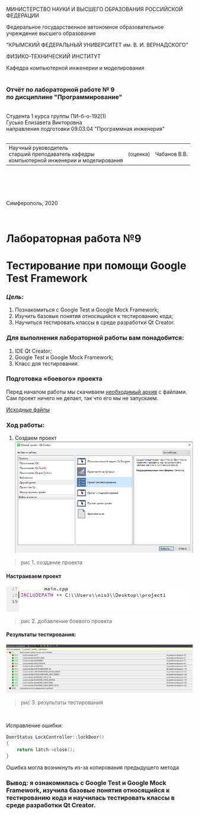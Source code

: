 МИНИСТЕРСТВО НАУКИ  И ВЫСШЕГО ОБРАЗОВАНИЯ РОССИЙСКОЙ ФЕДЕРАЦИИ  

Федеральное государственное автономное образовательное учреждение высшего образования  

"КРЫМСКИЙ ФЕДЕРАЛЬНЫЙ УНИВЕРСИТЕТ им. В. И. ВЕРНАДСКОГО"  

ФИЗИКО-ТЕХНИЧЕСКИЙ ИНСТИТУТ  

Кафедра компьютерной инженерии и моделирования
<br/><br/>
### Отчёт по лабораторной работе № 9<br/> по дисциплине "Программирование"
<br/>
​Cтудента 1 курса группы ПИ-б-о-192(1)<br/>
Гусько Елизавета Викторовна<br/>
направления подготовки 09.03.04 "Программная инженерия"  
<br/>


<br/>
<table>

<tr><td>Научный руководитель<br/> старший преподаватель кафедры<br/> компьютерной инженерии и моделирования</td>

<td>(оценка)</td>

<td>Чабанов В.В.</td>

</tr>

</table>

<br/><br/>

​

Симферополь, 2020

<br/>

# Лабораторная работа №9

# Тестирование при помощи Google Test Framework

### ***Цель***: 

1. Познакомиться с Google Test и Google Mock Framework;
2. Изучить базовые понятия относящийся к тестированию кода;
3. Научиться тестировать классы в среде разработки Qt Creator.

### Для выполнения лабораторной работы вам понадобится:

1. IDE Qt Creator;
2. Google Test и Google Mock Framework;
3. Класс для тестирования.

### Подготовка «боевого» проекта

 Перед началом работы мы скачиваем [необходимый архив](project1) с файлами. Сам проект ничего не делает, так что его мы не запускаем.
 
[Исходные файлы](https://github.com/n1s3/lab9/tree/master/test_project) 
### Ход работы:
 
 1. Создаем проект <br/>
![ ](png/1.png "создаем проект")
>рис 1. создание проекта

#### Настраиваем проект <br/>
![ ](png/2.jpg "добавление проекта")
>рис 2. добавление боевого проекта

#### Результаты тестирования: <br/>
![ ](png/3.png "результаты")
>рис 3. результаты тестирования
<br/>

Исправление ошибки: 

``` c++
DoorStatus LockController::lockDoor()
{
    return latch->close();
}
```
Ошибка могла возникнуть из-за копирования предыдущего метода

### Вывод: я ознакомилась с Google Test и Google Mock Framework, изучила базовые понятия относящийся к тестированию кода и научилась тестировать классы в среде разработки Qt Creator.
